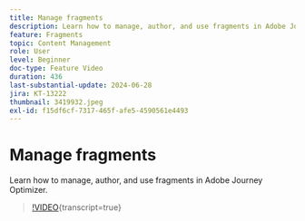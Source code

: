 ```yaml
---
title: Manage fragments
description: Learn how to manage, author, and use fragments in Adobe Journey Optimizer.
feature: Fragments
topic: Content Management
role: User
level: Beginner
doc-type: Feature Video
duration: 436
last-substantial-update: 2024-06-28
jira: KT-13222
thumbnail: 3419932.jpeg
exl-id: f15df6cf-7317-465f-afe5-4590561e4493
---
```

# Manage fragments

Learn how to manage, author, and use fragments in Adobe Journey Optimizer.

>[!VIDEO](https://video.tv.adobe.com/v/3419932/?learn=on){transcript=true}
